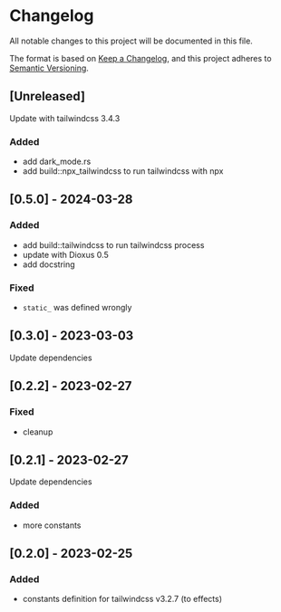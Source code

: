 # Changelog

All notable changes to this project will be documented in this file.

The format is based on [Keep a Changelog](https://keepachangelog.com/en/1.0.0/),
and this project adheres to [Semantic Versioning](https://semver.org/spec/v2.0.0.html).

## [Unreleased]

Update with tailwindcss 3.4.3

### Added

- add dark_mode.rs
- add build::npx_tailwindcss to run tailwindcss with npx

## [0.5.0] - 2024-03-28

### Added

- add build::tailwindcss to run tailwindcss process
- update with Dioxus 0.5
- add docstring

### Fixed

- `static_` was defined wrongly

## [0.3.0] - 2023-03-03

Update dependencies

## [0.2.2] - 2023-02-27

### Fixed

- cleanup

## [0.2.1] - 2023-02-27

Update dependencies

### Added

- more constants

## [0.2.0] - 2023-02-25

### Added

- constants definition for tailwindcss v3.2.7 (to effects)
